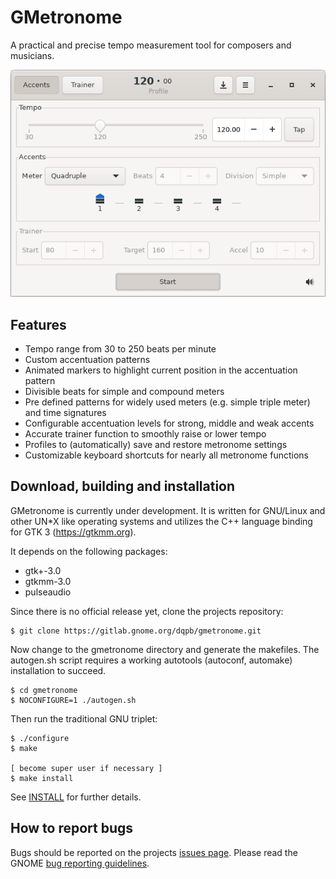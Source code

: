 GMetronome
==========
A practical and precise tempo measurement tool for composers and musicians. 

![Screenshot](data/screenshots/screenshot.png)

Features
--------
* Tempo range from 30 to 250 beats per minute
* Custom accentuation patterns
* Animated markers to highlight current position in the accentuation pattern
* Divisible beats for simple and compound meters
* Pre defined patterns for widely used meters (e.g. simple triple meter) and 
  time signatures
* Configurable accentuation levels for strong, middle and weak accents
* Accurate trainer function to smoothly raise or lower tempo
* Profiles to (automatically) save and restore metronome settings
* Customizable keyboard shortcuts for nearly all metronome functions

Download, building and installation
-----------------------------------
GMetronome is currently under development. It is written for GNU/Linux and
other UN*X like operating systems and utilizes the C++ language binding for
GTK 3 (https://gtkmm.org).

It depends on the following packages:

* gtk+-3.0
* gtkmm-3.0
* pulseaudio

Since there is no official release yet, clone the projects repository:

```
$ git clone https://gitlab.gnome.org/dqpb/gmetronome.git
```

Now change to the gmetronome directory and generate the makefiles. 
The autogen.sh script requires a working autotools (autoconf, automake) 
installation to succeed.

```
$ cd gmetronome
$ NOCONFIGURE=1 ./autogen.sh
```

Then run the traditional GNU triplet:

```
$ ./configure
$ make

[ become super user if necessary ]
$ make install
```

See [INSTALL](INSTALL) for further details.

How to report bugs
------------------
Bugs should be reported on the projects [issues page](https://gitlab.gnome.org/dqpb/gmetronome/issues/new).
Please read the GNOME [bug reporting guidelines](https://wiki.gnome.org/Community/GettingInTouch/BugReportingGuidelines).